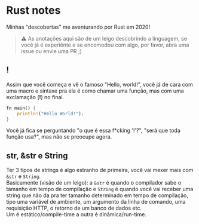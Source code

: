 # Rust notes

Minhas "descobertas" me aventurando por Rust em 2020!
> ⚠️ As anotações aqui são de um leigo descobrindo a linguagem, se você já é experiênte e se encomodou com algo, por favor, abra uma issue ou envie uma PR ;)

## !

Assim que você começa e vê o famoso "Hello, world!", você já de cara com uma macro e sintaxe pra ela é como chamar uma função, mas com uma exclamação (**!**) no final.

```rust
fn main() {
    println!("Hello World!");
}
```

Você já fica se perguntando "o que é essa f*cking '!'?", "será que toda função usa?", mas não se preocupe agora.

## str, &str e String

Ter 3 tipos de strings é algo estranho de primeira, você vai mexer mais com `&str` e `String`.<br>
Basicamente (visão de um leigo): a `&str` é quando o compilador sabe o tamanho em tempo de compilação e `String` é quando você vai receber uma string que não da pra ter tamanho determinado em tempo de compilação, tipo uma variável de ambiente, um argumento da linha de comando, uma requisição HTTP, o retorno de um banco de dados etc.<br>
Um é estático/compile-time a outra é dinâmica/run-time.
